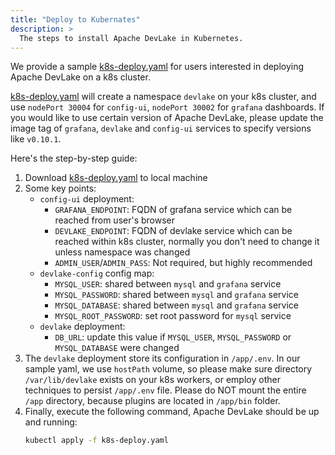 ```yaml
---
title: "Deploy to Kubernates"
description: >
  The steps to install Apache DevLake in Kubernetes.
---
```



We provide a sample [k8s-deploy.yaml](https://github.com/apache/incubator-devlake/blob/main/k8s-deploy.yaml) for users interested in deploying Apache DevLake on a k8s cluster.

[k8s-deploy.yaml](https://github.com/apache/incubator-devlake/blob/main/k8s-deploy.yaml) will create a namespace `devlake` on your k8s cluster, and use `nodePort 30004` for `config-ui`,  `nodePort 30002` for `grafana` dashboards. If you would like to use certain version of Apache DevLake, please update the image tag of `grafana`, `devlake` and `config-ui` services to specify versions like `v0.10.1`.

Here's the step-by-step guide:

1. Download [k8s-deploy.yaml](https://github.com/apache/incubator-devlake/blob/main/k8s-deploy.yaml) to local machine
2. Some key points:
   - `config-ui` deployment:
     * `GRAFANA_ENDPOINT`: FQDN of grafana service which can be reached from user's browser
     * `DEVLAKE_ENDPOINT`: FQDN of devlake service which can be reached within k8s cluster, normally you don't need to change it unless namespace was changed
     * `ADMIN_USER`/`ADMIN_PASS`: Not required, but highly recommended
   - `devlake-config` config map:
     * `MYSQL_USER`: shared between `mysql` and `grafana` service
     * `MYSQL_PASSWORD`: shared between `mysql` and `grafana` service
     * `MYSQL_DATABASE`: shared between `mysql` and `grafana` service
     * `MYSQL_ROOT_PASSWORD`: set root password for `mysql`  service
   - `devlake` deployment:
     * `DB_URL`: update this value if  `MYSQL_USER`, `MYSQL_PASSWORD` or `MYSQL_DATABASE` were changed
3. The `devlake` deployment store its configuration in `/app/.env`. In our sample yaml, we use `hostPath` volume, so please make sure directory `/var/lib/devlake` exists on your k8s workers, or employ other techniques to persist `/app/.env` file. Please do NOT mount the entire `/app` directory, because plugins are located in `/app/bin` folder.
4. Finally, execute the following command, Apache DevLake should be up and running:
    ```sh
    kubectl apply -f k8s-deploy.yaml
    ```
<br/><br/><br/>
